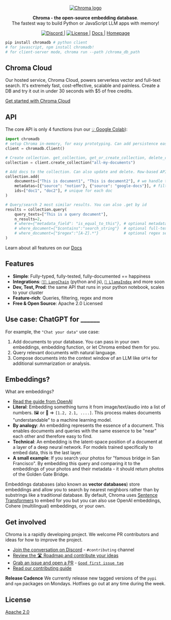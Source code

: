 <p align="center">
  <a href="https://trychroma.com"><img src="https://user-images.githubusercontent.com/891664/227103090-6624bf7d-9524-4e05-9d2c-c28d5d451481.png" alt="Chroma logo"></a>
</p>

<p align="center">
    <b>Chroma - the open-source embedding database</b>. <br />
    The fastest way to build Python or JavaScript LLM apps with memory!
</p>

<p align="center">
  <a href="https://discord.gg/MMeYNTmh3x" target="_blank">
      <img src="https://img.shields.io/discord/1073293645303795742?cacheSeconds=3600" alt="Discord">
  </a> |
  <a href="https://github.com/chroma-core/chroma/blob/master/LICENSE" target="_blank">
      <img src="https://img.shields.io/badge/License-Apache_2.0-blue.svg" alt="License">
  </a> |
  <a href="https://docs.trychroma.com/" target="_blank">
      Docs
  </a> |
  <a href="https://www.trychroma.com/" target="_blank">
      Homepage
  </a>
</p>

```bash
pip install chromadb # python client
# for javascript, npm install chromadb!
# for client-server mode, chroma run --path /chroma_db_path
```

## Chroma Cloud

Our hosted service, Chroma Cloud, powers serverless vector and full-text search. It's extremely fast, cost-effective, scalable and painless. Create a DB and try it out in under 30 seconds with $5 of free credits.

[Get started with Chroma Cloud](https://trychroma.com/signup)

## API

The core API is only 4 functions (run our [💡 Google Colab](https://colab.research.google.com/drive/1QEzFyqnoFxq7LUGyP1vzR4iLt9PpCDXv?usp=sharing)):

```python
import chromadb
# setup Chroma in-memory, for easy prototyping. Can add persistence easily!
client = chromadb.Client()

# Create collection. get_collection, get_or_create_collection, delete_collection also available!
collection = client.create_collection("all-my-documents")

# Add docs to the collection. Can also update and delete. Row-based API coming soon!
collection.add(
    documents=["This is document1", "This is document2"], # we handle tokenization, embedding, and indexing automatically. You can skip that and add your own embeddings as well
    metadatas=[{"source": "notion"}, {"source": "google-docs"}], # filter on these!
    ids=["doc1", "doc2"], # unique for each doc
)

# Query/search 2 most similar results. You can also .get by id
results = collection.query(
    query_texts=["This is a query document"],
    n_results=2,
    # where={"metadata_field": "is_equal_to_this"}, # optional metadata filtering
    # where_document={"$contains":"search_string"}  # optional full-text search
    # where_document={"$regex":"[A-Z].*"}           # optional regex search
)
```

Learn about all features on our [Docs](https://docs.trychroma.com)

## Features
- __Simple__: Fully-typed, fully-tested, fully-documented == happiness
- __Integrations__: [`🦜️🔗 LangChain`](https://blog.langchain.dev/langchain-chroma/) (python and js), [`🦙 LlamaIndex`](https://twitter.com/atroyn/status/1628557389762007040) and more soon
- __Dev, Test, Prod__: the same API that runs in your python notebook, scales to your cluster
- __Feature-rich__: Queries, filtering, regex and more
- __Free & Open Source__: Apache 2.0 Licensed

## Use case: ChatGPT for ______

For example, the `"Chat your data"` use case:
1. Add documents to your database. You can pass in your own embeddings, embedding function, or let Chroma embed them for you.
2. Query relevant documents with natural language.
3. Compose documents into the context window of an LLM like `GPT4` for additional summarization or analysis.

## Embeddings?

What are embeddings?

- [Read the guide from OpenAI](https://platform.openai.com/docs/guides/embeddings/what-are-embeddings)
- __Literal__: Embedding something turns it from image/text/audio into a list of numbers. 🖼️ or 📄 => `[1.2, 2.1, ....]`. This process makes documents "understandable" to a machine learning model.
- __By analogy__: An embedding represents the essence of a document. This enables documents and queries with the same essence to be "near" each other and therefore easy to find.
- __Technical__: An embedding is the latent-space position of a document at a layer of a deep neural network. For models trained specifically to embed data, this is the last layer.
- __A small example__: If you search your photos for "famous bridge in San Francisco". By embedding this query and comparing it to the embeddings of your photos and their metadata - it should return photos of the Golden Gate Bridge.

Embeddings databases (also known as **vector databases**) store embeddings and allow you to search by nearest neighbors rather than by substrings like a traditional database. By default, Chroma uses [Sentence Transformers](https://docs.trychroma.com/guides/embeddings#default:-all-minilm-l6-v2) to embed for you but you can also use OpenAI embeddings, Cohere (multilingual) embeddings, or your own.

## Get involved

Chroma is a rapidly developing project. We welcome PR contributors and ideas for how to improve the project.
- [Join the conversation on Discord](https://discord.gg/MMeYNTmh3x) - `#contributing` channel
- [Review the 🛣️ Roadmap and contribute your ideas](https://docs.trychroma.com/roadmap)
- [Grab an issue and open a PR](https://github.com/chroma-core/chroma/issues) - [`Good first issue tag`](https://github.com/chroma-core/chroma/issues?q=is%3Aissue+is%3Aopen+label%3A%22good+first+issue%22)
- [Read our contributing guide](https://docs.trychroma.com/contributing)

**Release Cadence**
We currently release new tagged versions of the `pypi` and `npm` packages on Mondays. Hotfixes go out at any time during the week.

## License

[Apache 2.0](./LICENSE)
